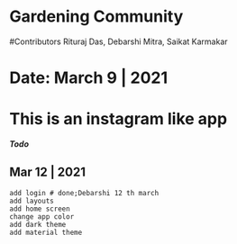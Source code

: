 # Gardening Community

#Contributors
    Rituraj Das, Debarshi Mitra, Saikat Karmakar

# Date: March 9 | 2021

# This is an instagram like app

***Todo***
## Mar 12 | 2021
    add login # done;Debarshi 12 th march 
    add layouts
    add home screen 
    change app color 
    add dark theme
    add material theme 
    
    
